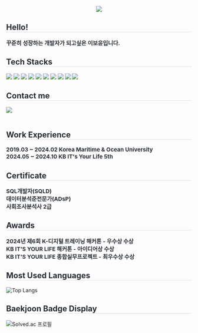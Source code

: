<div align= "center">
    <img src="https://capsule-render.vercel.app/api?type=waving&color=a1cbf2&height=120&text=BoYun%20GitHub&animation=&fontColor=84aae6&fontSize=70" />
    </div>
    <div style="text-align: left;"> 
    <h2 style="border-bottom: 1px solid #d8dee4; color: #282d33;"> Hello! </h2>  
    <div style="font-weight: 700; font-size: 15px; text-align: left; color: #282d33;"> 꾸준히 성장하는 개발자가 되고싶은 이보윤입니다. </div> 
    </div>
    <div style="text-align: left;">
    <h2 style="border-bottom: 1px solid #d8dee4; color: #282d33;"> Tech Stacks </h2>
    <div style="margin: ; text-align: left;" "text-align: left;">
          <img src="https://img.shields.io/badge/HTML5-E34F26?style=for-the-badge&logo=HTML5&logoColor=white">
          <img src="https://img.shields.io/badge/Javascript-F7DF1E?style=for-the-badge&logo=Javascript&logoColor=white">
          <img src="https://img.shields.io/badge/Vue.js-4FC08D?style=for-the-badge&logo=Vue.js&logoColor=white">
          <img src="https://img.shields.io/badge/Java-ED8B00?style=for-the-badge&logo=openjdk&logoColor=white">
          <img src="https://img.shields.io/badge/Python-3776AB?style=for-the-badge&logo=Python&logoColor=white">
          <img src= "https://img.shields.io/badge/MySQL-4479A1?style=for-the-badge&logo=MySQL&logoColor=white">
          <img src="https://img.shields.io/badge/Python-3776AB?style=for-the-badge&logo=Python&logoColor=white">
          <img src="https://img.shields.io/badge/R-276DC3?style=for-the-badge&logo=r&logoColor=white">
          <img src="https://img.shields.io/badge/pandas-150458.svg?style=for-the-badge&logo=pandas&logoColor=white" />
          <img src="https://img.shields.io/badge/MariaDB-003545?style=for-the-badge&logo=MariaDB&logoColor=white">
          </div>
    </div>
    <div style="text-align: left;">
    <h2 style="border-bottom: 1px solid #d8dee4; color: #282d33;"> Contact me </h2>
    <div style="text-align: left;"> <a href=mailto:boyun0802@gmail.com> <img src="https://img.shields.io/badge/Gmail-EA4335?style=for-the-badge&logo=Gmail&logoColor=white&link=mailto:boyun0802@gmail.com"> </a>
          </div>  <br> 
    </div>

<h2 style="border-bottom: 1px solid #d8dee4; color: #282d33;"> Work Experience </h2>
<div style="font-weight: 700; font-size: 15px; text-align: left; color: #282d33;"> 2019.03 ~ 2024.02 Korea Maritime & Ocean University </div> 
<div style="font-weight: 700; font-size: 15px; text-align: left; color: #282d33;"> 2024.05 ~ 2024.10 KB IT's Your Life 5th </div> 

<h2 style="border-bottom: 1px solid #d8dee4; color: #282d33;"> Certificate </h2>
<div style="font-weight: 700; font-size: 15px; text-align: left; color: #282d33;"> SQL개발자(SQLD) </div> 
<div style="font-weight: 700; font-size: 15px; text-align: left; color: #282d33;"> 데이터분석준전문가(ADsP) </div> 
<div style="font-weight: 700; font-size: 15px; text-align: left; color: #282d33;"> 사회조사분석사 2급 </div> 

<h2 style="border-bottom: 1px solid #d8dee4; color: #282d33;"> Awards </h2>
<div style="font-weight: 700; font-size: 15px; text-align: left; color: #282d33;"> 2024년 제6회 K-디지털 트레이닝 해커톤 - 우수상 수상 </div> 
<div style="font-weight: 700; font-size: 15px; text-align: left; color: #282d33;"> KB IT'S YOUR LIFE 해커톤 - 아이디어상 수상 </div> 
<div style="font-weight: 700; font-size: 15px; text-align: left; color: #282d33;"> KB IT'S YOUR LIFE 종합실무프로젝트 - 최우수상 수상 </div> 
    
<h2 style="border-bottom: 1px solid #d8dee4; color: #282d33;"> Most Used Languages </h2>   

![Top Langs](https://github-readme-stats.vercel.app/api/top-langs/?username=BoyunLee&langs_count=8)

<h2 style="border-bottom: 1px solid #d8dee4; color: #282d33;"> Baekjoon Badge Display </h2>

![Solved.ac 프로필](http://mazassumnida.wtf/api/v2/generate_badge?boj=qhdbs0802)




    
    
